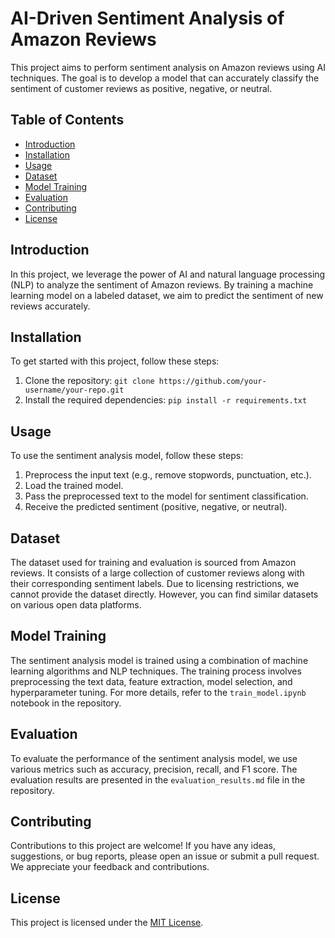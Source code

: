 # AI-Driven Sentiment Analysis of Amazon Reviews

This project aims to perform sentiment analysis on Amazon reviews using AI techniques. The goal is to develop a model that can accurately classify the sentiment of customer reviews as positive, negative, or neutral.

## Table of Contents

- [Introduction](#introduction)
- [Installation](#installation)
- [Usage](#usage)
- [Dataset](#dataset)
- [Model Training](#model-training)
- [Evaluation](#evaluation)
- [Contributing](#contributing)
- [License](#license)

## Introduction

In this project, we leverage the power of AI and natural language processing (NLP) to analyze the sentiment of Amazon reviews. By training a machine learning model on a labeled dataset, we aim to predict the sentiment of new reviews accurately.

## Installation

To get started with this project, follow these steps:

1. Clone the repository: `git clone https://github.com/your-username/your-repo.git`
2. Install the required dependencies: `pip install -r requirements.txt`

## Usage

To use the sentiment analysis model, follow these steps:

1. Preprocess the input text (e.g., remove stopwords, punctuation, etc.).
2. Load the trained model.
3. Pass the preprocessed text to the model for sentiment classification.
4. Receive the predicted sentiment (positive, negative, or neutral).

## Dataset

The dataset used for training and evaluation is sourced from Amazon reviews. It consists of a large collection of customer reviews along with their corresponding sentiment labels. Due to licensing restrictions, we cannot provide the dataset directly. However, you can find similar datasets on various open data platforms.

## Model Training

The sentiment analysis model is trained using a combination of machine learning algorithms and NLP techniques. The training process involves preprocessing the text data, feature extraction, model selection, and hyperparameter tuning. For more details, refer to the `train_model.ipynb` notebook in the repository.

## Evaluation

To evaluate the performance of the sentiment analysis model, we use various metrics such as accuracy, precision, recall, and F1 score. The evaluation results are presented in the `evaluation_results.md` file in the repository.

## Contributing

Contributions to this project are welcome! If you have any ideas, suggestions, or bug reports, please open an issue or submit a pull request. We appreciate your feedback and contributions.

## License

This project is licensed under the [MIT License](LICENSE).
